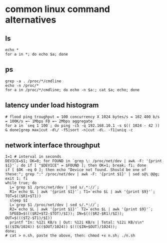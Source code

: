 # common linux command alternatives

## ls

    echo *
    for a in *; do echo $a; done

## ps 

    grep -a . /proc/*/cmdline
    echo -n /proc/*
    for a in /proc/*/cmdline; do echo -n $a:; cat $a; echo; done

## latency under load histogram
	# flood ping troughput = 100 concurrency X 1024 bytes/s = 102 400 b/s = 100K/s =~ 1Mbps FD =~ 2Mbps aggregate
	for a in `seq 1 100`; do ping -c5 -q 192.168.10.1 -s $(( 1024 - 42 )) & done|grep max|cut -d\/ -f5|sort -n|cut -d\. -f1|uniq -c                
	
##  network interface throughput
	I=1 # interval in seconds  
	DEVICE=$1; OK=0; for FOUND in `grep \: /proc/net/dev | awk -F: '{print $1}'`; do if [ "$DEVICE" = $FOUND ]; then OK=1; break; fi; done
	if [ $OK -eq 0 ]; then echo "Device not found. Should be one of these:"; grep ":" /proc/net/dev | awk -F: '{print $1}' | sed s@\ @@g; exit 1; fi
	while true; do
	  L=`grep $1 /proc/net/dev | sed s/.*://`;
	  R1=`echo $L | awk '{print $1}'`; T1=`echo $L | awk '{print $9}'`; TOT=$(($R1+$T1))
	  sleep $I
	  L=`grep $1 /proc/net/dev | sed s/.*://`;
	  R2=`echo $L | awk '{print $1}'` T2=`echo $L | awk '{print $9}'`;
	  SPEED=$((($R2+$T2-$TOT)/$I)); IN=$((($R2-$R1)/$I)); OUT=$((($T2-$T1)/$I))
	  printf "In: %12i KB/s | Out: %12i KB/s | Total: %12i KB/s\n" $(($IN/1024)) $(($OUT/1024)) $((($IN+$OUT)/1024));
	done;
	# cat > n.sh, paste the above, then: chmod +x n.sh; ./n.sh
